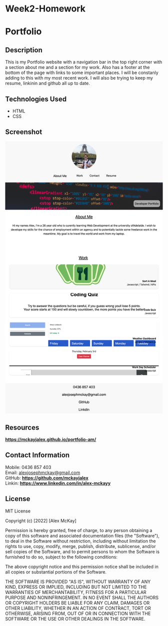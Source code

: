 # Week2-Homework

# Portfolio   

## Description 

This is my Portfolio website with a navigation bar in the top right corner with a section about me and a section for my work.
Also has a footer at the bottom of the page with links to some important places.
I will be constanly adding to this with my most recent work.
I will also be trying to keep my resume, linkinin and github all up to date.

## Technologies Used

- HTML
- CSS

## Screenshot 

![code refacter web page](./assets/images/portfolio-webpage.png)

## Resources 

**https://mckayjalex.github.io/portfolio-am/**

## Contact Information

Mobile: 0436 857 403  
Email: alexjosephmckay@gmail.com  
GitHub: **https://github.com/mckayjalex**  
Linkin: **https://www.linkedin.com/in/alex-mckayy**

## License 

MIT License

Copyright (c) [2022] [Alex McKay]

Permission is hereby granted, free of charge, to any person obtaining a copy
of this software and associated documentation files (the "Software"), to deal
in the Software without restriction, including without limitation the rights
to use, copy, modify, merge, publish, distribute, sublicense, and/or sell
copies of the Software, and to permit persons to whom the Software is
furnished to do so, subject to the following conditions:

The above copyright notice and this permission notice shall be included in all
copies or substantial portions of the Software.

THE SOFTWARE IS PROVIDED "AS IS", WITHOUT WARRANTY OF ANY KIND, EXPRESS OR
IMPLIED, INCLUDING BUT NOT LIMITED TO THE WARRANTIES OF MERCHANTABILITY,
FITNESS FOR A PARTICULAR PURPOSE AND NONINFRINGEMENT. IN NO EVENT SHALL THE
AUTHORS OR COPYRIGHT HOLDERS BE LIABLE FOR ANY CLAIM, DAMAGES OR OTHER
LIABILITY, WHETHER IN AN ACTION OF CONTRACT, TORT OR OTHERWISE, ARISING FROM,
OUT OF OR IN CONNECTION WITH THE SOFTWARE OR THE USE OR OTHER DEALINGS IN THE
SOFTWARE.